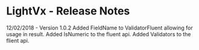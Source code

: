 # LightVx - Release Notes

12/02/2018 - Version 1.0.2
Added FieldName to ValidatorFluent allowing for usage in result.
Added IsNumeric to the fluent api.
Added Validators to the flient api.